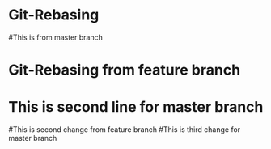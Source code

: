 # Git-Rebasing
#This is from master branch
# Git-Rebasing from feature branch
# This is second line for master branch
#This is second change from feature branch
#This is third change for master branch

